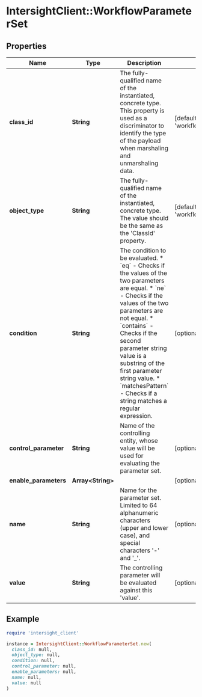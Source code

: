 # IntersightClient::WorkflowParameterSet

## Properties

| Name | Type | Description | Notes |
| ---- | ---- | ----------- | ----- |
| **class_id** | **String** | The fully-qualified name of the instantiated, concrete type. This property is used as a discriminator to identify the type of the payload when marshaling and unmarshaling data. | [default to &#39;workflow.ParameterSet&#39;] |
| **object_type** | **String** | The fully-qualified name of the instantiated, concrete type. The value should be the same as the &#39;ClassId&#39; property. | [default to &#39;workflow.ParameterSet&#39;] |
| **condition** | **String** | The condition to be evaluated. * &#x60;eq&#x60; - Checks if the values of the two parameters are equal. * &#x60;ne&#x60; - Checks if the values of the two parameters are not equal. * &#x60;contains&#x60; - Checks if the second parameter string value is a substring of the first parameter string value. * &#x60;matchesPattern&#x60; - Checks if a string matches a regular expression. | [optional][default to &#39;eq&#39;] |
| **control_parameter** | **String** | Name of the controlling entity, whose value will be used for evaluating the parameter set. | [optional] |
| **enable_parameters** | **Array&lt;String&gt;** |  | [optional] |
| **name** | **String** | Name for the parameter set.  Limited to 64 alphanumeric characters (upper and lower case), and special characters &#39;-&#39; and &#39;_&#39;. | [optional] |
| **value** | **String** | The controlling parameter will be evaluated against this &#39;value&#39;. | [optional] |

## Example

```ruby
require 'intersight_client'

instance = IntersightClient::WorkflowParameterSet.new(
  class_id: null,
  object_type: null,
  condition: null,
  control_parameter: null,
  enable_parameters: null,
  name: null,
  value: null
)
```

